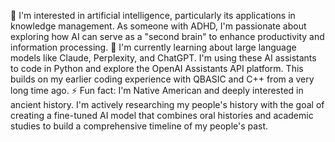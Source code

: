 👀 I'm interested in artificial intelligence, particularly its applications in knowledge management. As someone with ADHD, I'm passionate about exploring how AI can serve as a "second brain" to enhance productivity and information processing.
🌱 I'm currently learning about large language models like Claude, Perplexity, and ChatGPT. I'm using these AI assistants to code in Python and explore the OpenAI Assistants API platform. This builds on my earlier coding experience with QBASIC and C++ from a very long time ago.
⚡ Fun fact: I'm Native American and deeply interested in ancient history. I'm actively researching my people's history with the goal of creating a fine-tuned AI model that combines oral histories and academic studies to build a comprehensive timeline of my people's past.
